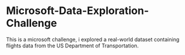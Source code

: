 # Microsoft-Data-Exploration-Challenge
 
This is a microsoft challenge, i explored a real-world dataset containing flights data from the US Department of Transportation.


